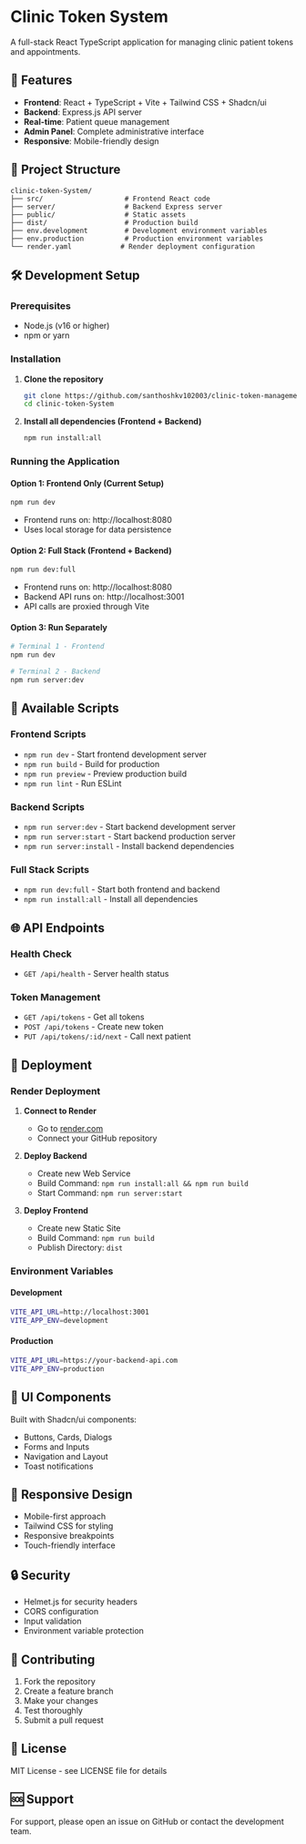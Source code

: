 # Clinic Token System

A full-stack React TypeScript application for managing clinic patient tokens and appointments.

## 🚀 Features

- **Frontend**: React + TypeScript + Vite + Tailwind CSS + Shadcn/ui
- **Backend**: Express.js API server
- **Real-time**: Patient queue management
- **Admin Panel**: Complete administrative interface
- **Responsive**: Mobile-friendly design

## 📁 Project Structure

```
clinic-token-System/
├── src/                    # Frontend React code
├── server/                 # Backend Express server
├── public/                 # Static assets
├── dist/                   # Production build
├── env.development         # Development environment variables
├── env.production          # Production environment variables
└── render.yaml            # Render deployment configuration
```

## 🛠️ Development Setup

### Prerequisites
- Node.js (v16 or higher)
- npm or yarn

### Installation

1. **Clone the repository**
   ```bash
   git clone https://github.com/santhoshkv102003/clinic-token-management.git
   cd clinic-token-System
   ```

2. **Install all dependencies (Frontend + Backend)**
   ```bash
   npm run install:all
   ```

### Running the Application

#### Option 1: Frontend Only (Current Setup)
```bash
npm run dev
```
- Frontend runs on: http://localhost:8080
- Uses local storage for data persistence

#### Option 2: Full Stack (Frontend + Backend)
```bash
npm run dev:full
```
- Frontend runs on: http://localhost:8080
- Backend API runs on: http://localhost:3001
- API calls are proxied through Vite

#### Option 3: Run Separately
```bash
# Terminal 1 - Frontend
npm run dev

# Terminal 2 - Backend
npm run server:dev
```

## 🔧 Available Scripts

### Frontend Scripts
- `npm run dev` - Start frontend development server
- `npm run build` - Build for production
- `npm run preview` - Preview production build
- `npm run lint` - Run ESLint

### Backend Scripts
- `npm run server:dev` - Start backend development server
- `npm run server:start` - Start backend production server
- `npm run server:install` - Install backend dependencies

### Full Stack Scripts
- `npm run dev:full` - Start both frontend and backend
- `npm run install:all` - Install all dependencies

## 🌐 API Endpoints

### Health Check
- `GET /api/health` - Server health status

### Token Management
- `GET /api/tokens` - Get all tokens
- `POST /api/tokens` - Create new token
- `PUT /api/tokens/:id/next` - Call next patient

## 🚀 Deployment

### Render Deployment

1. **Connect to Render**
   - Go to [render.com](https://render.com)
   - Connect your GitHub repository

2. **Deploy Backend**
   - Create new Web Service
   - Build Command: `npm run install:all && npm run build`
   - Start Command: `npm run server:start`

3. **Deploy Frontend**
   - Create new Static Site
   - Build Command: `npm run build`
   - Publish Directory: `dist`

### Environment Variables

#### Development
```bash
VITE_API_URL=http://localhost:3001
VITE_APP_ENV=development
```

#### Production
```bash
VITE_API_URL=https://your-backend-api.com
VITE_APP_ENV=production
```

## 🎨 UI Components

Built with Shadcn/ui components:
- Buttons, Cards, Dialogs
- Forms and Inputs
- Navigation and Layout
- Toast notifications

## 📱 Responsive Design

- Mobile-first approach
- Tailwind CSS for styling
- Responsive breakpoints
- Touch-friendly interface

## 🔒 Security

- Helmet.js for security headers
- CORS configuration
- Input validation
- Environment variable protection

## 🤝 Contributing

1. Fork the repository
2. Create a feature branch
3. Make your changes
4. Test thoroughly
5. Submit a pull request

## 📄 License

MIT License - see LICENSE file for details

## 🆘 Support

For support, please open an issue on GitHub or contact the development team.
